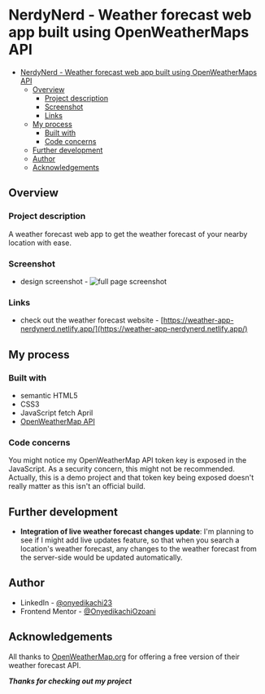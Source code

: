 <!-- @format -->

# NerdyNerd - Weather forecast web app built using OpenWeatherMaps API

-   [NerdyNerd - Weather forecast web app built using OpenWeatherMaps API](#nerdynerd---weather-forecast-web-app-built-using-openweathermaps-api)
    -   [Overview](#overview)
        -   [Project description](#project-description)
        -   [Screenshot](#screenshot)
        -   [Links](#links)
    -   [My process](#my-process)
        -   [Built with](#built-with)
        -   [Code concerns](#code-concerns)
    -   [Further development](#further-development)
    -   [Author](#author)
    -   [Acknowledgements](#acknowledgements)

## Overview

### Project description

A weather forecast web app to get the weather forecast of your nearby location with ease.

### Screenshot

-   design screenshot - ![full page screenshot](https://i.ibb.co/N6FXKht/full-page-screenshot.png)

### Links

-   check out the weather forecast website - [https://weather-app-nerdynerd.netlify.app/](https://weather-app-nerdynerd.netlify.app/)

## My process

### Built with

-   semantic HTML5
-   CSS3
-   JavaScript fetch April
-   [OpenWeatherMap API](https://openweathermap.org/api)

### Code concerns

You might notice my OpenWeatherMap API token key is exposed in the JavaScript. As a security concern, this might not be recommended. Actually, this is a demo project and that token key being exposed doesn't really matter as this isn't an official build.

## Further development

-   **Integration of live weather forecast changes update**: I'm planning to see if I might add live updates feature, so that when you search a location's weather forecast, any changes to the weather forecast from the server-side would be updated automatically.

## Author

-   LinkedIn - [@onyedikachi23](https://www.linkedin.com/in/onyedikachi23)
-   Frontend Mentor - [@OnyedikachiOzoani](https://www.frontendmentor.io/profile/OnyedikachiOzoani)

## Acknowledgements

All thanks to [OpenWeatherMap.org](https://openweathermap.org/) for offering a free version of their weather forecast API.

**_Thanks for checking out my project_**
